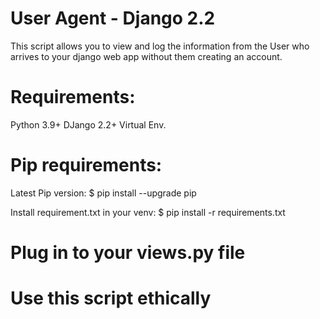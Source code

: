 # User Agent - Django 2.2
This script allows you to view and log the information from the User who arrives to your
django web app without them creating an account. 

# Requirements:
Python 3.9+ 
DJango 2.2+
Virtual Env.

# Pip requirements:

  Latest Pip version:
   $ pip install --upgrade pip

  Install requirement.txt in your venv:
   $ pip install -r requirements.txt

# Plug in to your views.py file

# Use this script ethically
